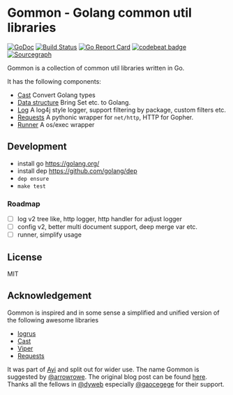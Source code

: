 # Gommon - Golang common util libraries

[![GoDoc](https://godoc.org/github.com/dyweb/gommon?status.svg)](https://godoc.org/github.com/dyweb/gommon)
[![Build Status](https://travis-ci.org/dyweb/gommon.svg?branch=master)](https://travis-ci.org/dyweb/gommon)
[![Go Report Card](https://goreportcard.com/badge/github.com/dyweb/gommon)](https://goreportcard.com/report/github.com/dyweb/gommon)
[![codebeat badge](https://codebeat.co/badges/8d42a846-f1dc-4a6b-8bd9-5862726ed35d)](https://codebeat.co/projects/github-com-dyweb-gommon-master)
[![Sourcegraph](https://sourcegraph.com/github.com/dyweb/gommon/-/badge.svg)](https://sourcegraph.com/github.com/dyweb/gommon?badge)

Gommon is a collection of common util libraries written in Go.

It has the following components:

- [Cast](cast) Convert Golang types
- [Data structure](structure) Bring Set etc. to Golang.
- [Log](log) A log4j style logger, support filtering by package, custom filters etc.
- [Requests](requests) A pythonic wrapper for `net/http`, HTTP for Gopher.
- [Runner](runner) A os/exec wrapper

<!--- web server - resource binding (replace go.rice)-->

## Development

- install go https://golang.org/
- install dep https://github.com/golang/dep
- `dep ensure`
- `make test`

### Roadmap

- [ ] log v2 tree like, http logger, http handler for adjust logger
- [ ] config v2, better multi document support, deep merge var etc.
- [ ] runner, simplify usage

## License

MIT

## Acknowledgement 

Gommon is inspired and in some sense a simplified and unified version of the following awesome libraries

- [logrus](https://github.com/sirupsen/logrus)
- [Cast](https://github.com/spf13/cast)
- [Viper](https://github.com/spf13/viper/)
- [Requests](http://docs.python-requests.org/en/master/)

It was part of [Ayi](https://github.com/dyweb/Ayi) and split out for wider use.
The name Gommon is suggested by [@arrowrowe](https://github.com/arrowrowe).
The original blog post can be found [here](http://blog.dongyueweb.com/ayi.html).
Thanks all the fellows in [@dyweb](https://github.com/dyweb) especially [@gaocegege](https://github.com/gaocegege) for their support.
